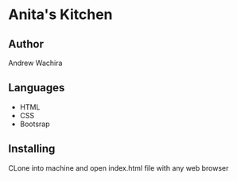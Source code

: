 # Anita's Kitchen

## Author
Andrew Wachira

## Languages
* HTML
* CSS
* Bootsrap

## Installing
CLone into machine and open index.html file with any web browser
